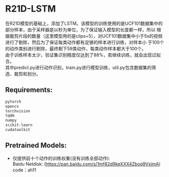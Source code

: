 # R21D-LSTM  
在R21D模型的基础上，添加了LSTM。该模型的训练使用的是UCF101数据集中的部分样本，由于采样器是以秒为单位，为了保证输入模型的长度都一样，所以
根据裁剪片段的数量（这里模型用的是clips=5），对UCF101数据集中小于5s的视频进行了剔除，然后为了保证每类动作都有足够的样本进行训练，对样本小
于100个的动作类别进行剔除，最终剩下59类动作，每类动作样本都大于100个。  
由于训练样本太少，验证集识别精度仅达到了88%，若继续训练，就会出现过拟合。  
其中predict.py进行动作识别，train.py进行模型训练，util.py包含数据集的筛选、裁剪和划分。

## Requirements:  
```bash
pytorch  
opencv  
torchvision  
tqdm  
numpy  
scikit-learn  
cudatoolkit  
```

## Pretrained Models:
* 仅提供前十个动作的训练权重(没有训练全部动作):  
Baidu Netdisk: (https://pan.baidu.com/s/1mf82d9keXXX4Zboq9VxjmA) code：ah11  
